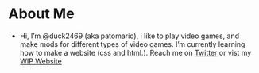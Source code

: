 # About Me
- Hi, I’m @duck2469 (aka patomario), i like to play video games, and make mods for different types of video games. I’m currently learning how to make a website (css and html.). Reach me on [Twitter](https://twitter.com/patomario2) or vist my [WIP Website](https://duck2469.github.io/)

<!---
patomario
--->
